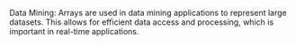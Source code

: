 Data Mining: Arrays are used in data mining applications to represent large datasets. This allows for efficient data access and processing, which is important in real-time applications.
